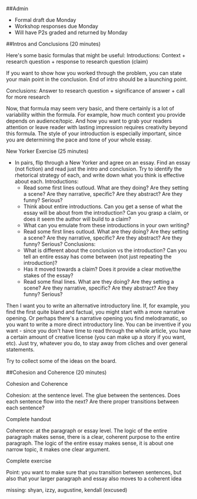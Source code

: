 ##Admin
- Formal draft due Monday
- Workshop responses due Monday
- Will have P2s graded and returned by Monday

##Intros and Conclusions (20 minutes)

Here's some basic formulas that might be useful:
Introductions: Context + research question + response to research question (claim)

If you want to show how you worked through the problem, you can state your main point in the conclusion. End of intro should be a launching point.

Conclusions: Answer to research question + significance of answer + call for more research

Now, that formula may seem very basic, and there certainly is a lot of variability within the formula. For example, how much context you provide depends on audience/topic. And how you want to grab your readers attention or leave reader with lasting impression requires creativity beyond this formula. The style of your introduction is especially important, since you are determining the pace and tone of your whole essay.

New Yorker Exercise (25 minutes)

- In pairs, flip through a New Yorker and agree on an essay. Find an essay (not fiction) and read just the intro and conclusion. Try to identify the rhetorical strategy of each, and write down what you think is effective about each.
Introductions:
  - Read some first lines outloud. What are they doing? Are they setting a scene? Are they narrative, specific? Are they abstract? Are they funny? Serious?
  - Think about entire introductions. Can you get a sense of what the essay will be about from the introduction? Can you grasp a claim, or does it seem the author will build to a claim?
  - What can you emulate from these introductions in your own writing?
  - Read some first lines outloud. What are they doing? Are they setting a scene? Are they narrative, specific? Are they abstract? Are they funny? Serious?
Conclusions:
  - What is different about the conclusion vs the introduction? Can you tell an entire essay has come between (not just repeating the introduction)?
  - Has it moved towards a claim? Does it provide a clear motive/the stakes of the essay?
  - Read some final lines. What are they doing? Are they setting a scene? Are they narrative, specific? Are they abstract? Are they funny? Serious?  

Then I want you to write an alternative introductory line. If, for example, you find the first quite bland and factual, you might start with a more narrative opening. Or perhaps there's a narrative opening you find melodramatic, so you want to write a more direct introductory line. You can be inventive if you want - since you don't have time to read through the whole article, you have a certain amount of creative license (you can make up a story if you want, etc). Just try, whatever you do, to stay away from cliches and over general statements.

Try to collect some of the ideas on the board.

##Cohesion and Coherence (20 minutes)

Cohesion and Coherence

Cohesion: at the sentence level. The glue between the sentences. Does each sentence flow into the next? Are there proper transitions between each sentence?

Complete handout

Coherence: at the paragraph or essay level. The logic of the entire paragraph makes sense, there is a clear, coherent purpose to the entire paragraph. The logic of the entire essay makes sense, it is about one narrow topic, it makes one clear argument.

Complete exercise

Point: you want to make sure that you transition between sentences, but also that your larger paragraph and essay also moves to a coherent idea

missing: shyan, izzy, augustine, kendall (excused)
